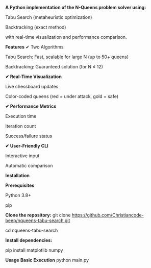 **A Python implementation of the N-Queens problem solver using:**

Tabu Search (metaheuristic optimization)

Backtracking (exact method)

with real-time visualization and performance comparison.

**Features**
✔ Two Algorithms

Tabu Search: Fast, scalable for large N (up to 50+ queens)

Backtracking: Guaranteed solution (for N ≤ 12)

**✔ Real-Time Visualization**

Live chessboard updates

Color-coded queens (red = under attack, gold = safe)

**✔ Performance Metrics**

Execution time

Iteration count

Success/failure status

**✔ User-Friendly CLI**

Interactive input

Automatic comparison

**Installation**

**Prerequisites**

Python 3.8+

pip

**Clone the repository:**
git clone https://github.com/Christiancode-beep/nqueens-tabu-search.git

cd nqueens-tabu-search

**Install dependencies:**

pip install matplotlib numpy

**Usage**
**Basic Execution**
python main.py
